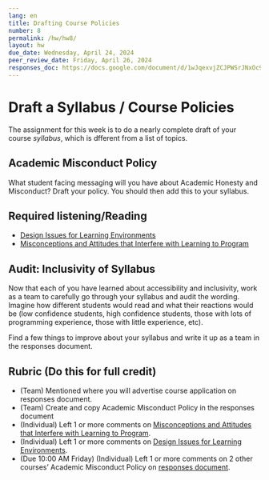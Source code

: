 ```yaml
---
lang: en
title: Drafting Course Policies
number: 8
permalink: /hw/hw8/
layout: hw
due_date: Wednesday, April 24, 2024
peer_review_date: Friday, April 26, 2024
responses_doc: https://docs.google.com/document/d/1wJqexvjZCJPWSrJNxOc9byqxyR-XOjpxzBZFBtgJ0mc/edit
---
```


[learning_environments]: https://drive.google.com/file/d/1pw05bJwxy-F95_oetItzwwNN-_AaBLY-/view?usp=sharing
[misconceptions]: https://drive.google.com/file/d/127GkdneEWY8cbMOsgUcFh85rhxQLcQFd/view?usp=sharing

# Draft a Syllabus / Course Policies

The assignment for this week is to do a nearly complete draft of your course _syllabus_, which is dfferent from a list of topics.

## Academic Misconduct Policy

What student facing messaging will you have about Academic Honesty and Misconduct? Draft your policy. You should then add this to your syllabus.

## Required listening/Reading

- [<u>Design Issues for Learning Environments</u>][learning_environments]
- [<u>Misconceptions and Attitudes that Interfere with Learning to Program</u>][misconceptions]

## Audit: Inclusivity of Syllabus

Now that each of you have learned about accessibility and inclusivity, work as a team to carefully go through your syllabus and audit the wording. Imagine how different students would read and what their reactions would be (low confidence students, high confidence students, those with lots of programming experience, those with little experience, etc).

Find a few things to improve about your syllabus and write it up as a team in the responses document.

## Rubric (Do this for full credit)

- (Team) Mentioned where you will advertise course application on responses document.
- (Team) Create and copy Academic Misconduct Policy in the responses document
- (Individual) Left 1 or more comments on [<u>Misconceptions and Attitudes that Interfere with Learning to Program</u>][misconceptions].
- (Individual) Left 1 or more comments on [<u>Design Issues for Learning Environments</u>][learning_environments].
- (Due 10:00 AM Friday) (Individual) Left 1 or more comments on 2 other courses’ Academic Misconduct Policy on <u>responses document</u>.
